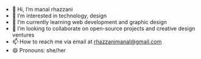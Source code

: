 - 👋 Hi, I’m manal rhazzani
- 👀 I’m interested in technology, design
- 🌱 I’m currently learning web development and graphic design
- 💞️ I’m looking to collaborate on open-source projects and creative design ventures
- 📫 How to reach me  via email at rhazzanimanal@gmail.com
- 😄 Pronouns: she/her


<!---
manalrhazzani/manalrhazzani is a ✨ special ✨ repository because its `README.md` (this file) appears on your GitHub profile.
You can click the Preview link to take a look at your changes.
--->
